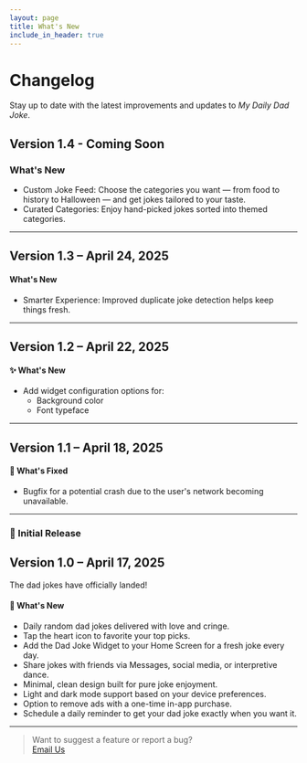 ```yaml
---
layout: page
title: What's New
include_in_header: true
---
```


# Changelog

Stay up to date with the latest improvements and updates to *My Daily Dad Joke*.


## **Version 1.4** - Coming Soon
### What's New
- Custom Joke Feed: Choose the categories you want — from food to history to Halloween — and get jokes tailored to your taste.
- Curated Categories: Enjoy hand-picked jokes sorted into themed categories.

---

## **Version 1.3** – April 24, 2025

#### What's New
- Smarter Experience: Improved duplicate joke detection helps keep things fresh.

---

## **Version 1.2** – April 22, 2025

#### ✨ What's New
- Add widget configuration options for:
  - Background color
  - Font typeface

---
 
## **Version 1.1** – April 18, 2025

#### 🔧 What's Fixed
- Bugfix for a potential crash due to the user's network becoming unavailable.

---

### 🚀 Initial Release  
## **Version 1.0** – April 17, 2025

The dad jokes have officially landed!

#### 🎉 What's New
- Daily random dad jokes delivered with love and cringe.
- Tap the heart icon to favorite your top picks.
- Add the Dad Joke Widget to your Home Screen for a fresh joke every day.
- Share jokes with friends via Messages, social media, or interpretive dance.
- Minimal, clean design built for pure joke enjoyment.
- Light and dark mode support based on your device preferences.
- Option to remove ads with a one-time in-app purchase.
- Schedule a daily reminder to get your dad joke exactly when you want it.

---

> Want to suggest a feature or report a bug?  
[Email Us](mailto:dappernarwhalstudios+support@gmail.com)

